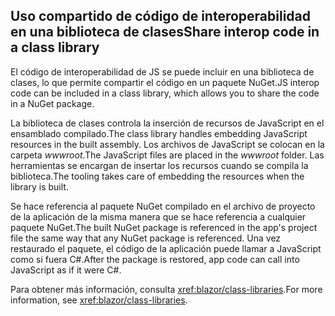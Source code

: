 ## <a name="share-interop-code-in-a-class-library"></a><span data-ttu-id="52534-101">Uso compartido de código de interoperabilidad en una biblioteca de clases</span><span class="sxs-lookup"><span data-stu-id="52534-101">Share interop code in a class library</span></span>

<span data-ttu-id="52534-102">El código de interoperabilidad de JS se puede incluir en una biblioteca de clases, lo que permite compartir el código en un paquete NuGet.</span><span class="sxs-lookup"><span data-stu-id="52534-102">JS interop code can be included in a class library, which allows you to share the code in a NuGet package.</span></span>

<span data-ttu-id="52534-103">La biblioteca de clases controla la inserción de recursos de JavaScript en el ensamblado compilado.</span><span class="sxs-lookup"><span data-stu-id="52534-103">The class library handles embedding JavaScript resources in the built assembly.</span></span> <span data-ttu-id="52534-104">Los archivos de JavaScript se colocan en la carpeta *wwwroot*.</span><span class="sxs-lookup"><span data-stu-id="52534-104">The JavaScript files are placed in the *wwwroot* folder.</span></span> <span data-ttu-id="52534-105">Las herramientas se encargan de insertar los recursos cuando se compila la biblioteca.</span><span class="sxs-lookup"><span data-stu-id="52534-105">The tooling takes care of embedding the resources when the library is built.</span></span>

<span data-ttu-id="52534-106">Se hace referencia al paquete NuGet compilado en el archivo de proyecto de la aplicación de la misma manera que se hace referencia a cualquier paquete NuGet.</span><span class="sxs-lookup"><span data-stu-id="52534-106">The built NuGet package is referenced in the app's project file the same way that any NuGet package is referenced.</span></span> <span data-ttu-id="52534-107">Una vez restaurado el paquete, el código de la aplicación puede llamar a JavaScript como si fuera C#.</span><span class="sxs-lookup"><span data-stu-id="52534-107">After the package is restored, app code can call into JavaScript as if it were C#.</span></span>

<span data-ttu-id="52534-108">Para obtener más información, consulta <xref:blazor/class-libraries>.</span><span class="sxs-lookup"><span data-stu-id="52534-108">For more information, see <xref:blazor/class-libraries>.</span></span>
